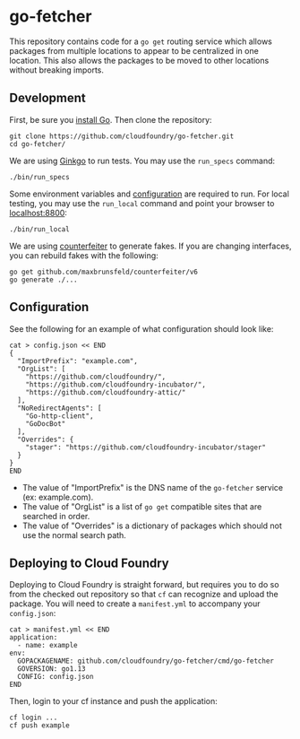 # go-fetcher

This repository contains code for a `go get` routing service which allows
packages from multiple locations to appear to be centralized in one location.
This also allows the packages to be moved to other locations without breaking
imports.

## Development

First, be sure you [install Go](https://golang.org/doc/install). Then clone
the repository:

```
git clone https://github.com/cloudfoundry/go-fetcher.git
cd go-fetcher/
```

We are using [Ginkgo](https://github.com/onsi/ginkgo) to run tests. You may
use the `run_specs` command:

```
./bin/run_specs
```

Some environment variables and [configuration](#configuration) are required to run. For local testing, you may use the `run_local` command and point your browser to [localhost:8800](http://localhost:8800):

```
./bin/run_local
```

We are using [counterfeiter](https://github.com/maxbrunsfeld/counterfeiter) to
generate fakes. If you are changing interfaces, you can rebuild fakes with the
following:

```
go get github.com/maxbrunsfeld/counterfeiter/v6
go generate ./...
```

## Configuration

See the following for an example of what configuration should look like:

```
cat > config.json << END
{
  "ImportPrefix": "example.com",
  "OrgList": [
    "https://github.com/cloudfoundry/",
    "https://github.com/cloudfoundry-incubator/",
    "https://github.com/cloudfoundry-attic/"
  ],
  "NoRedirectAgents": [
    "Go-http-client",
    "GoDocBot"
  ],
  "Overrides": {
    "stager": "https://github.com/cloudfoundry-incubator/stager"
  }
}
END
```
* The value of "ImportPrefix" is the DNS name of the `go-fetcher` service (ex: example.com).
* The value of "OrgList" is a list of `go get` compatible sites that are searched in order.
* The value of "Overrides" is a dictionary of packages which should not use the normal search path.

## Deploying to Cloud Foundry

Deploying to Cloud Foundry is straight forward, but requires you to do so from the checked out repository so that `cf` can recognize and upload the package. You will need to create a `manifest.yml` to accompany your `config.json`:

```
cat > manifest.yml << END
application:
  - name: example
env:
  GOPACKAGENAME: github.com/cloudfoundry/go-fetcher/cmd/go-fetcher
  GOVERSION: go1.13
  CONFIG: config.json
END
```

Then, login to your cf instance and push the application:

```
cf login ...
cf push example
```
